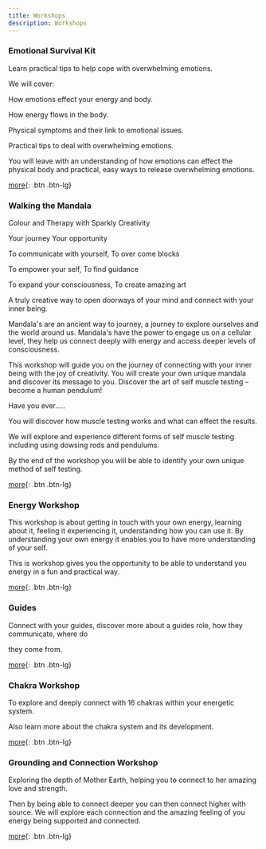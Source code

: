```yaml
---
title: Workshops
description: Workshops
---
```

### Emotional Survival Kit

Learn practical tips to help cope with overwhelming emotions.

We will cover:

How emotions effect your energy and body.

How energy flows in the body.

Physical symptoms and their link to emotional issues.

Practical tips to deal with overwhelming emotions.

You will leave with an understanding of how emotions can effect the physical body and practical,
easy ways to release overwhelming emotions.

[more](/posts/emotional-survival-kit/){: .btn .btn-lg}

### Walking the Mandala

Colour and Therapy with Sparkly Creativity

Your journey Your opportunity

To communicate with yourself, To over come blocks

To empower your self, To find guidance

To expand your consciousness, To create amazing art

A truly creative way to open doorways of your mind and
connect with your inner being.

Mandala's are an ancient way to journey, a journey to explore ourselves and the world around
us. Mandala's have the power to engage us on a cellular level, they help us connect deeply with
energy and access deeper levels of consciousness.

This workshop will guide you on the journey of connecting with your inner being with the joy of
creativity. You will create your own unique mandala and discover its message to you.
Discover the art of self muscle testing – become a human pendulum!

Have you ever.....

You will discover how muscle testing works and what can effect the results.

We will explore and experience different forms of self muscle testing including using dowsing
rods and pendulums.

By the end of the workshop you will be able to identify your own unique method of self testing.

[more](/posts/walking-the-mandala/){: .btn .btn-lg}

### Energy Workshop

This workshop is about getting in touch with your own energy, learning about it, feeling it
experiencing it, understanding how you can use it. By understanding your own energy it enables
you to have more understanding of your self.

This is workshop gives you the opportunity to be able to understand you energy in a fun and
practical way.

[more](/posts/energy-workshop/){: .btn .btn-lg}

### Guides

Connect with your guides, discover more about a guides role, how they communicate, where do

they come from.

[more](/posts/guides-workshop/){: .btn .btn-lg}

### Chakra Workshop

To explore and deeply connect with 16 chakras within your energetic system.

Also learn more about the chakra system and its development.

[more](/posts/chakra-workshop/){: .btn .btn-lg}

### Grounding and Connection Workshop

Exploring the depth of Mother Earth, helping you to connect to her amazing love and strength.

Then by being able to connect deeper you can then connect higher with source.
We will explore each connection and the amazing feeling of you energy being supported and
connected.

[more](/posts/grounding-and-connection-workshop/){: .btn .btn-lg}

